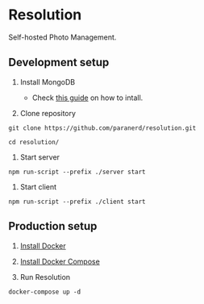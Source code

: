 # Resolution

Self-hosted Photo Management.

## Development setup

1. Install MongoDB

   - Check [this guide](https://docs.mongodb.com/manual/installation/) on how to intall.

1. Clone repository

```
git clone https://github.com/paranerd/resolution.git
```

```
cd resolution/
```

1. Start server

```
npm run-script --prefix ./server start
```

1. Start client

```
npm run-script --prefix ./client start
```

## Production setup

1. [Install Docker](https://docs.docker.com/get-docker/)

1. [Install Docker Compose](https://docs.docker.com/compose/install/)

1. Run Resolution

```
docker-compose up -d
```
